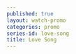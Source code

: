 ```yaml
---
published: true
layout: watch-promo
categories: promo
series-id: love-song
title: Love Song
---
```

